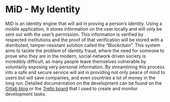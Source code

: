 # MiD - My Identity

MiD is an identity engine that will aid in proving a person’s identity. Using a mobile application, it stores information on the user locally and will only be sent out with the user’s permission. This information is verified by respected institutions and the proof of that verification will be stored with a distributed, tamper-resistant solution called the “Blockchain”.
This system aims to tackle the problem of identity fraud, where the need for someone to prove who they are in the modern, social-network driven society is incredibly difficult, as many people leave themselves vulnerable by voluntarily exposing very personal information. By streamlining this process into a safe and secure service will aid in providing not only peace of mind to users but will save companies, and even countries a lot of money in the long run.
Detailed documentation on the development can be found on the [Gitlab blog](https://gitlab.computing.dcu.ie/mcneilc2/2018-ca400-mcneilc2/blob/master/docs/blog/blog.md) or the [Trello board](https://trello.com/b/Lp2PAf1i/mid-identity-engine) that I used to create and monitor development tasks.

